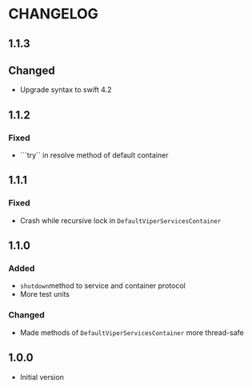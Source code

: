 # CHANGELOG

## 1.1.3
## Changed
* Upgrade syntax to swift 4.2

## 1.1.2
### Fixed
* ```try`` in resolve method of default container

## 1.1.1
### Fixed
* Crash while recursive lock in ```DefaultViperServicesContainer```

## 1.1.0
### Added
* ```shutdown```method to service and container protocol
* More test units

### Changed
* Made methods of ```DefaultViperServicesContainer``` more thread-safe

## 1.0.0
* Initial version

